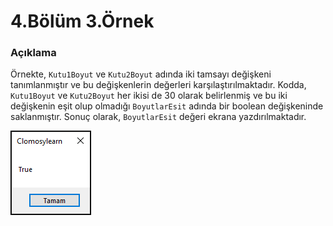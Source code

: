 # 4.Bölüm 3.Örnek

### Açıklama

Örnekte, `Kutu1Boyut` ve `Kutu2Boyut` adında iki tamsayı değişkeni tanımlanmıştır ve bu değişkenlerin değerleri karşılaştırılmaktadır. Kodda, `Kutu1Boyut` ve `Kutu2Boyut` her ikisi de 30 olarak belirlenmiş ve bu iki değişkenin eşit olup olmadığı `BoyutlarEsit` adında bir boolean değişkeninde saklanmıştır. Sonuç olarak, `BoyutlarEsit` değeri ekrana yazdırılmaktadır.

![Bolum 4-Örnek 3](Bolum4_Ornek3.png)